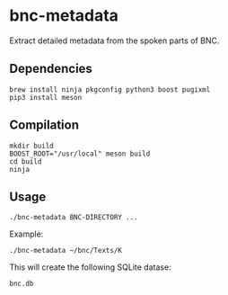 bnc-metadata
============

Extract detailed metadata from the spoken parts of BNC.


Dependencies
------------

    brew install ninja pkgconfig python3 boost pugixml
    pip3 install meson


Compilation
-----------

    mkdir build
    BOOST_ROOT="/usr/local" meson build
    cd build
    ninja


Usage
-----

    ./bnc-metadata BNC-DIRECTORY ...

Example:

    ./bnc-metadata ~/bnc/Texts/K

This will create the following SQLite datase:

    bnc.db
